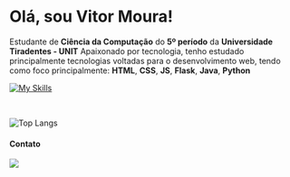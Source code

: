 # Olá, sou Vitor Moura!

Estudante de **Ciência da Computação** do **5º período** da **Universidade Tiradentes - UNIT**
Apaixonado por tecnologia, tenho estudado principalmente tecnologias voltadas para o desenvolvimento
web, tendo como foco principalmente:
**HTML**, **CSS**, **JS**, **Flask**, **Java**, **Python**

[![My Skills](https://skillicons.dev/icons?i=js,html,css,python,java,react,flask,tailwindcss,sqlite)](https://skillicons.dev)

<br/>

![Top Langs](https://github-readme-stats.vercel.app/api/top-langs/?username=vitormours&hide_progress=false)
#### Contato

<a href="https://www.linkedin.com/in/joão-vitor-rezende-moura"><img src="https://img.shields.io/badge/LinkedIn-0077B5?style=for-the-badge&logo=linkedin&logoColor=white" target="_blank"></a>

